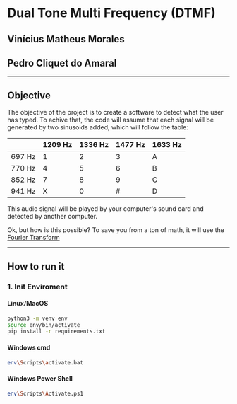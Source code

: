 # Dual Tone Multi Frequency (DTMF)

## Vinícius Matheus Morales
## Pedro Cliquet do Amaral

___
## Objective
The objective of the project is to create a software to detect what the user has typed.
To achive that, the code will assume that each signal will be generated by two sinusoids added, which will follow the table:

|        | 1209 Hz | 1336 Hz | 1477 Hz | 1633 Hz |
| ------ | ------- | ------- | ------- | ------- |
| 697 Hz | 1       | 2       | 3       | A       |
| 770 Hz | 4       | 5       | 6       | B       |
| 852 Hz | 7       | 8       | 9       | C       |
| 941 Hz | X       | 0       | #       | D       |

This audio signal will be played by your computer's sound card and detected by another computer.

Ok, but how is this possible? To save you from a ton of math, it will use the [Fourier Transform](https://en.wikipedia.org/wiki/Fourier_transform "Wikipedia - Fourier Transform")

___
## How to run it
### 1. Init Enviroment
#### Linux/MacOS
```bash
python3 -m venv env
source env/bin/activate
pip install -r requirements.txt
```
#### Windows cmd
```bash
env\Scripts\activate.bat
```

#### Windows Power Shell
```bash
env\Scripts\Activate.ps1
```

<!-- ### 2. Run emitter and receiver
#### 2.1 Run the codes in the terminal
```bash
python3 emitter.py
```

```bash
python3 receiver.py
```

#### 2.2  -->
